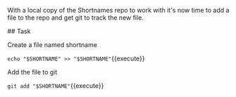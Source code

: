 With a local copy of the Shortnames repo to work with it's now time to add a
file to the repo and get git to track the new file.

## Task

Create a file named shortname

`echo "$SHORTNAME" >> "$SHORTNAME"`{{execute}}

Add the file to git

`git add "$SHORTNAME"`{{execute}}
